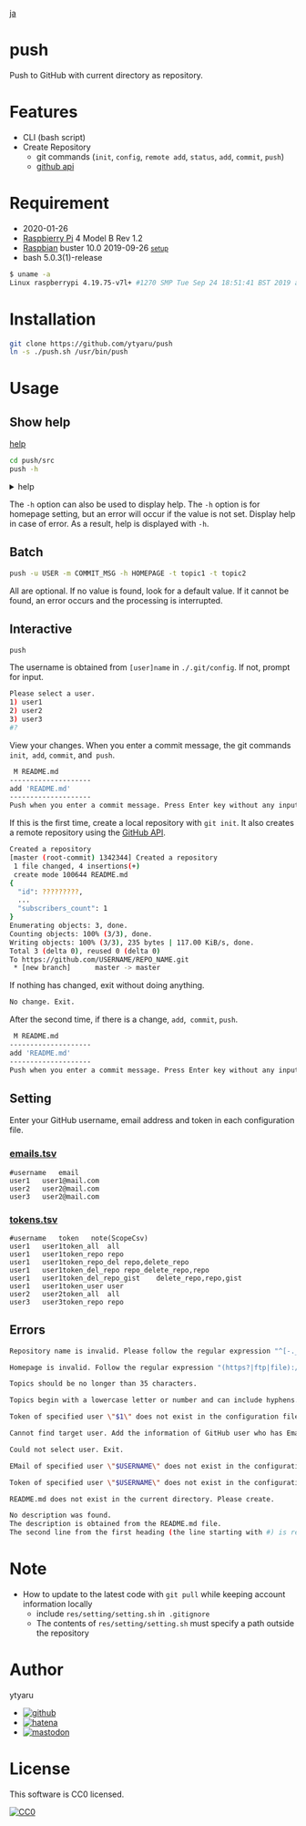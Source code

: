 [ja](./README.ja.md)

# push

Push to GitHub with current directory as repository.

# Features

* CLI (bash script)
* Create Repository
    * git commands (`init`, `config`, `remote add`, `status`, `add`, `commit`, `push`)
    * [github api](https://developer.github.com/v3/repos/)

# Requirement

* <time datetime="2020-01-26T12:18:40+0900">2020-01-26</time>
* [Raspbierry Pi](https://ja.wikipedia.org/wiki/Raspberry_Pi) 4 Model B Rev 1.2
* [Raspbian](https://ja.wikipedia.org/wiki/Raspbian) buster 10.0 2019-09-26 <small>[setup](http://ytyaru.hatenablog.com/entry/2019/12/25/222222)</small>
* bash 5.0.3(1)-release

```sh
$ uname -a
Linux raspberrypi 4.19.75-v7l+ #1270 SMP Tue Sep 24 18:51:41 BST 2019 armv7l GNU/Linux
```

# Installation

```sh
git clone https://github.com/ytyaru/push
ln -s ./push.sh /usr/bin/push
```

# Usage

## Show help

[help](res/help.txt)

```sh
cd push/src
push -h
```

<details><summary>help</summary>
```sh
Push to GitHub with current directory as repository.
Usage: push.sh [options...]
Options:
  -u USERNAME
  -m COMMIT_MESSAGE
  -h HOMEPAGE
  -t TOPICS
Setting files:
  TokensTsv: ./res/tokens.tsv
    line-format: Username\tToken\tNote(ScopesCsv)
  EmailsTsv: ./res/emails.tsv
    line-format: Username\tEMail
  Setting file: ./res/setting.sh
    examples: 
      PATH_TSV_TOKENS=./tokens.tsv
      PATH_TSV_EMAILS=./emails.tsv
  Source code: ./src/push/push.sh
Examples:
  push.sh
  push.sh -u YourUsername
  push.sh -u YourUsername -m CommitMessage -h HomePage -t topic1 -t topic2 -t topic3
```
</details>

The `-h` option can also be used to display help. The `-h` option is for homepage setting, but an error will occur if the value is not set. Display help in case of error. As a result, help is displayed with `-h`.

## Batch

```sh
push -u USER -m COMMIT_MSG -h HOMEPAGE -t topic1 -t topic2
```

All are optional. If no value is found, look for a default value. If it cannot be found, an error occurs and the processing is interrupted.

## Interactive

```sh
push
```

The username is obtained from `[user]name` in `./.git/config`. If not, prompt for input.

```sh
Please select a user.
1) user1
2) user2
3) user3
#? 
```

View your changes. When you enter a commit message, the git commands `init`,` add`, `commit`, and` push`.

```sh
 M README.md
--------------------
add 'README.md'
--------------------
Push when you enter a commit message. Press Enter key without any input to end.

```

If this is the first time, create a local repository with `git init`. It also creates a remote repository using the [GitHub API](https://developer.github.com/v3/repos/#create).

```sh
Created a repository
[master (root-commit) 1342344] Created a repository
 1 file changed, 4 insertions(+)
 create mode 100644 README.md
{
  "id": ?????????,
  ...
  "subscribers_count": 1
}
Enumerating objects: 3, done.
Counting objects: 100% (3/3), done.
Writing objects: 100% (3/3), 235 bytes | 117.00 KiB/s, done.
Total 3 (delta 0), reused 0 (delta 0)
To https://github.com/USERNAME/REPO_NAME.git
 * [new branch]      master -> master
```

If nothing has changed, exit without doing anything.

```sh
No change. Exit.
```

After the second time, if there is a change, `add`,` commit`, `push`.

```sh
 M README.md
--------------------
add 'README.md'
--------------------
Push when you enter a commit message. Press Enter key without any input to end.

```

## Setting

Enter your GitHub username, email address and token in each configuration file.

### [emails.tsv](res/emails.tsv)

```tsv
#username	email
user1	user1@mail.com
user2	user2@mail.com
user3	user2@mail.com
```

### [tokens.tsv](res/tokens.tsv)

```tsv
#username	token	note(ScopeCsv)
user1	user1token_all	all
user1	user1token_repo	repo
user1	user1token_repo_del	repo,delete_repo
user1	user1token_del_repo	repo_delete_repo,repo
user1	user1token_del_repo_gist	delete_repo,repo,gist
user1	user1token_user	user
user2	user2token_all	all
user3	user3token_repo	repo
```

## Errors

```sh
Repository name is invalid. Please follow the regular expression "^[-._ A-Za-z0-9]+$
```
```sh
Homepage is invalid. Follow the regular expression "(https?|ftp|file)://.*
```
```sh
Topics should be no longer than 35 characters.
```
```sh
Topics begin with a lowercase letter or number and can include hyphens. No other characters can be used.
```
```sh
Token of specified user \"$1\" does not exist in the configuration file.
```
```sh
Cannot find target user. Add the information of GitHub user who has Email and Token to the configuration file.
```
```sh
Could not select user. Exit.
```
```sh
EMail of specified user \"$USERNAME\" does not exist in the configuration file.
```
```sh
Token of specified user \"$USERNAME\" does not exist in the configuration file.
```
```sh
README.md does not exist in the current directory. Please create.
```
```sh
No description was found.
The description is obtained from the README.md file.
The second line from the first heading (the line starting with #) is regarded as the description.
```

# Note

* How to update to the latest code with `git pull` while keeping account information locally
    * include `res/setting/setting.sh` in` .gitignore`
    * The contents of `res/setting/setting.sh` must specify a path outside the repository

# Author

ytyaru

* [![github](http://www.google.com/s2/favicons?domain=github.com)](https://github.com/ytyaru "github")
* [![hatena](http://www.google.com/s2/favicons?domain=www.hatena.ne.jp)](http://ytyaru.hatenablog.com/ytyaru "hatena")
* [![mastodon](http://www.google.com/s2/favicons?domain=mstdn.jp)](https://mstdn.jp/web/accounts/233143 "mastdon")

# License

This software is CC0 licensed.

[![CC0](http://i.creativecommons.org/p/zero/1.0/88x31.png "CC0")](http://creativecommons.org/publicdomain/zero/1.0/deed.en)

